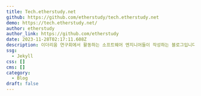 ```yaml
---
title: Tech.etherstudy.net
github: https://github.com/etherstudy/tech.etherstudy.net
demo: https://tech.etherstudy.net/
author: etherstudy
author_link: https://github.com/etherstudy
date: 2023-11-28T02:17:11.608Z
description: 이더리움 연구회에서 활동하는 소프트웨어 엔지니어들이 작성하는 블로그입니다.
ssg:
  - Jekyll
css: []
cms: []
category:
  - Blog
draft: false
---
```

